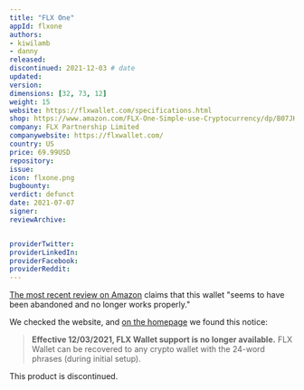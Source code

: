 ```yaml
---
title: "FLX One"
appId: flxone
authors:
- kiwilamb
- danny
released: 
discontinued: 2021-12-03 # date
updated:
version:
dimensions: [32, 73, 12]
weight: 15
website: https://flxwallet.com/specifications.html
shop: https://www.amazon.com/FLX-One-Simple-use-Cryptocurrency/dp/B07JHMDV9X/ref=sr_1_2?ie=UTF8&qid=1540514793&sr=8-2&keywords=flx+wallet
company: FLX Partnership Limited
companywebsite: https://flxwallet.com/
country: US
price: 69.99USD
repository: 
issue:
icon: flxone.png
bugbounty:
verdict: defunct
date: 2021-07-07
signer:
reviewArchive:


providerTwitter: 
providerLinkedIn: 
providerFacebook: 
providerReddit: 
---
```



[The most recent review on Amazon](https://www.amazon.com/gp/customer-reviews/RLI3BEBASPDRJ/ref=cm_cr_srp_d_rvw_ttl?ie=UTF8&ASIN=B07JHMDV9X) claims that this wallet "seems to have been abandoned and no longer works properly."

We checked the website, and [on the homepage](https://flxwallet.com/index-en.html) we found this notice:

> **Effective 12/03/2021, FLX Wallet support is no longer available.** FLX Wallet can be recovered to any crypto wallet with the 24-word phrases (during initial setup).

This product is discontinued.
